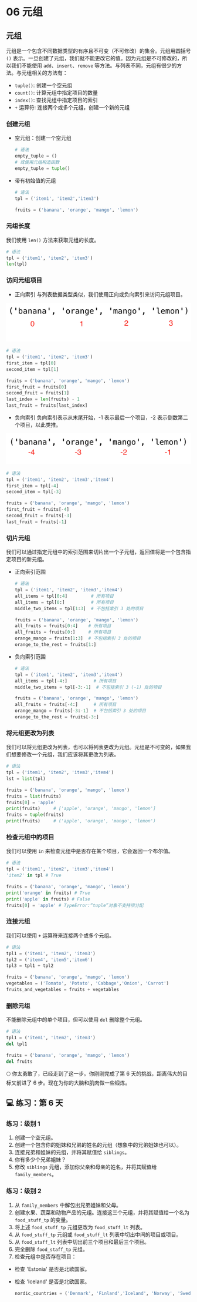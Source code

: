 # 06 元组

## 元组

元组是一个包含不同数据类型的有序且不可变（不可修改）的集合。元组用圆括号 `()` 表示。一旦创建了元组，我们就不能更改它的值。因为元组是不可修改的，所以我们不能使用 `add`、`insert`、`remove` 等方法。与列表不同，元组有很少的方法。与元组相关的方法有：

- `tuple()`: 创建一个空元组
- `count()`: 计算元组中指定项目的数量
- `index()`: 查找元组中指定项目的索引
- `+` 运算符: 连接两个或多个元组，创建一个新的元组

### 创建元组

- 空元组：创建一个空元组

  ```python
  # 语法
  empty_tuple = ()
  # 或使用元组构造函数
  empty_tuple = tuple()
  ```

- 带有初始值的元组

  ```python
  # 语法
  tpl = ('item1', 'item2','item3')
  ```

  ```python
  fruits = ('banana', 'orange', 'mango', 'lemon')
  ```

### 元组长度

我们使用 `len()` 方法来获取元组的长度。

```python
# 语法
tpl = ('item1', 'item2', 'item3')
len(tpl)
```

### 访问元组项目

- 正向索引
  与列表数据类型类似，我们使用正向或负向索引来访问元组项目。
  

![访问元组项目](./images/tuples_index.png)

```python
# 语法
tpl = ('item1', 'item2', 'item3')
first_item = tpl[0]
second_item = tpl[1]
```

```python
fruits = ('banana', 'orange', 'mango', 'lemon')
first_fruit = fruits[0]
second_fruit = fruits[1]
last_index = len(fruits) - 1
last_fruit = fruits[last_index]
```

- 负向索引
  负向索引表示从末尾开始，-1 表示最后一个项目，-2 表示倒数第二个项目，以此类推。


![元组负向索引](./images/tuple_negative_indexing.png)

```python
# 语法
tpl = ('item1', 'item2', 'item3','item4')
first_item = tpl[-4]
second_item = tpl[-3]
```

```python
fruits = ('banana', 'orange', 'mango', 'lemon')
first_fruit = fruits[-4]
second_fruit = fruits[-3]
last_fruit = fruits[-1]
```

### 切片元组

我们可以通过指定元组中的索引范围来切片出一个子元组，返回值将是一个包含指定项目的新元组。

- 正向索引范围

  ```python
  # 语法
  tpl = ('item1', 'item2', 'item3','item4')
  all_items = tpl[0:4]         # 所有项目
  all_items = tpl[0:]          # 所有项目
  middle_two_items = tpl[1:3]  # 不包括索引 3 处的项目
  ```

  ```python
  fruits = ('banana', 'orange', 'mango', 'lemon')
  all_fruits = fruits[0:4]    # 所有项目
  all_fruits = fruits[0:]     # 所有项目
  orange_mango = fruits[1:3]  # 不包括索引 3 处的项目
  orange_to_the_rest = fruits[1:]
  ```

- 负向索引范围

  ```python
  # 语法
  tpl = ('item1', 'item2', 'item3','item4')
  all_items = tpl[-4:]          # 所有项目
  middle_two_items = tpl[-3:-1]  # 不包括索引 3 (-1) 处的项目
  ```

  ```python
  fruits = ('banana', 'orange', 'mango', 'lemon')
  all_fruits = fruits[-4:]      # 所有项目
  orange_mango = fruits[-3:-1]  # 不包括索引 3 处的项目
  orange_to_the_rest = fruits[-3:]
  ```

### 将元组更改为列表

我们可以将元组更改为列表，也可以将列表更改为元组。元组是不可变的，如果我们想要修改一个元组，我们应该将其更改为列表。

```python
# 语法
tpl = ('item1', 'item2', 'item3','item4')
lst = list(tpl)
```

```python
fruits = ('banana', 'orange', 'mango', 'lemon')
fruits = list(fruits)
fruits[0] = 'apple'
print(fruits)     # ['apple', 'orange', 'mango', 'lemon']
fruits = tuple(fruits)
print(fruits)     # ('apple', 'orange', 'mango', 'lemon')
```

### 检查元组中的项目

我们可以使用 `in` 来检查元组中是否存在某个项目，它会返回一个布尔值。

```python
# 语法
tpl = ('item1', 'item2', 'item3','item4')
'item2' in tpl # True
```

```python
fruits = ('banana', 'orange', 'mango', 'lemon')
print('orange' in fruits) # True
print('apple' in fruits) # False
fruits[0] = 'apple' # TypeError:“tuple”对象不支持项分配
```

### 连接元组

我们可以使用 `+` 运算符来连接两个或多个元组。

```python
# 语法
tpl1 = ('item1', 'item2', 'item3')
tpl2 = ('item4', 'item5','item6')
tpl3 = tpl1 + tpl2
```

```python
fruits = ('banana', 'orange', 'mango', 'lemon')
vegetables = ('Tomato', 'Potato', 'Cabbage','Onion', 'Carrot')
fruits_and_vegetables = fruits + vegetables
```

### 删除元组

不能删除元组中的单个项目，但可以使用 `del` 删除整个元组。

```python
# 语法
tpl1 = ('item1', 'item2', 'item3')
del tpl1
```

```python
fruits = ('banana', 'orange', 'mango', 'lemon')
del fruits
```

🌕 你太勇敢了，已经走到了这一步。你刚刚完成了第 6 天的挑战，距离伟大的目标又前进了 6 步。现在为你的大脑和肌肉做一些锻炼。

## 💻 练习：第 6 天

### 练习：级别 1

1. 创建一个空元组。
2. 创建一个包含你的姐妹和兄弟的姓名的元组（想象中的兄弟姐妹也可以）。
3. 连接兄弟和姐妹的元组，并将其赋值给 `siblings`。
4. 你有多少个兄弟姐妹？
5. 修改 `siblings` 元组，添加你父亲和母亲的姓名，并将其赋值给 `family_members`。

### 练习：级别 2

1. 从 `family_members` 中解包出兄弟姐妹和父母。
2. 创建水果、蔬菜和动物产品的元组。连接这三个元组，并将其赋值给一个名为 `food_stuff_tp` 的变量。
3. 将上述 `food_stuff_tp` 元组更改为 `food_stuff_lt` 列表。
4. 从 `food_stuff_tp` 元组或 `food_stuff_lt` 列表中切出中间的项目或项目。
5. 从 `food_staff_lt` 列表中切出前三个项目和最后三个项目。
6. 完全删除 `food_staff_tp` 元组。
7. 检查元组中是否存在项目：

- 检查 'Estonia' 是否是北欧国家。

- 检查 'Iceland' 是否是北欧国家。

  ```python
  nordic_countries = ('Denmark', 'Finland','Iceland', 'Norway', 'Sweden')
  ```
